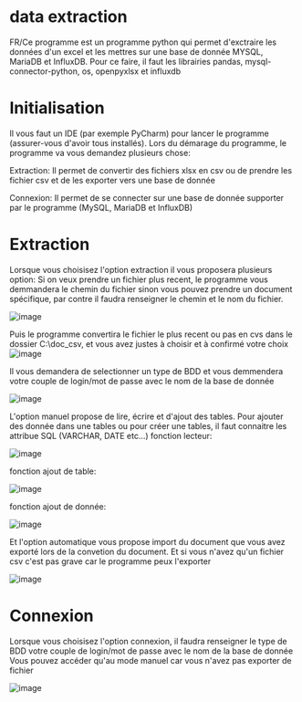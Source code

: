 # data extraction
FR/Ce programme est un programme python qui permet d'exctraire les données d'un excel et les mettres sur une base de donnée MYSQL, MariaDB et InfluxDB.
Pour ce faire, il faut les librairies pandas, mysql-connector-python, os, openpyxlsx et influxdb

# Initialisation
Il vous faut un IDE (par exemple PyCharm) pour lancer le programme (assurer-vous d'avoir tous installés).
Lors du démarage du programme, le programme va vous demandez plusieurs chose:

Extraction: Il permet de convertir des fichiers xlsx en csv ou de prendre les fichier csv et de les exporter vers une base de donnée

Connexion: Il permet de se connecter sur une base de donnée supporter par le programme (MySQL, MariaDB et InfluxDB)
# Extraction
Lorsque vous choisisez l'option extraction il vous proposera plusieurs option:
Si on veux prendre un fichier plus recent, le programme vous demmandera le chemin du fichier sinon vous pouvez prendre un document spécifique, par contre il faudra renseigner le chemin et le nom du fichier.

![image](https://github.com/lgutel/data-extraction/assets/150175199/a7e1e842-1ce0-4a7c-8515-c5386be5ffaa)

Puis le programme convertira le fichier le plus recent ou pas en cvs dans le dossier C:\doc_csv\, et vous avez justes à choisir et à confirmé votre choix
![image](https://github.com/lgutel/data-extraction/assets/150175199/cb8ee835-3d9d-4400-92a3-f7229c7a54a3)

Il vous demandera de selectionner un type de BDD et vous demmendera votre couple de login/mot de passe avec le nom de la base de donnée

![image](https://github.com/lgutel/data-extraction/assets/150175199/dae54155-177b-4824-b90f-b1889236e971)

L'option manuel propose de lire, écrire et d'ajout des tables. Pour ajouter des donnée dans une tables ou pour créer une tables, il faut connaitre les attribue SQL (VARCHAR, DATE etc...)
fonction lecteur: 

![image](https://github.com/lgutel/data-extraction/assets/150175199/2cf17a5f-08bd-4c2b-9465-c0f4378acda0)

fonction ajout de table:

![image](https://github.com/lgutel/data-extraction/assets/150175199/bd747c77-9b6f-452d-ae18-71e7e915376b)

fonction ajout de donnée:

![image](https://github.com/lgutel/data-extraction/assets/150175199/2ccfb0a4-ed3c-4513-9ae8-22596f4c207e)

Et l'option automatique vous propose import du document que vous avez exporté lors de la convetion du document. Et si vous n'avez qu'un fichier csv c'est pas grave car le programme peux l'exporter 

![image](https://github.com/lgutel/data-extraction/assets/150175199/85bc0af7-82f6-4da3-92e2-66ab5950b90c)

# Connexion
Lorsque vous choisisez l'option connexion, il faudra renseigner le type de BDD votre couple de login/mot de passe avec le nom de la base de donnée
Vous pouvez accéder qu'au mode manuel car vous n'avez pas exporter de fichier 

![image](https://github.com/lgutel/data-extraction/assets/150175199/88f3eea3-319e-43f6-a052-3531709404a7)

